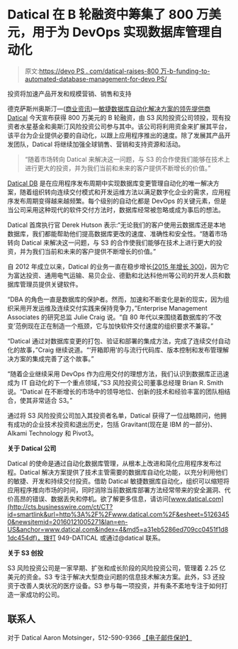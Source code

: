 # Datical 在 B 轮融资中筹集了 800 万美元，用于为 DevOps 实现数据库管理自动化

> 原文:[https://devo PS . com/datical-raises-800 万-b-funding-to-automated-database-management-for-devo PS/](https://devops.com/datical-raises-8-million-in-series-b-funding-to-automate-database-management-for-devops/)

投资将加速产品开发和规模营销、销售和支持

德克萨斯州奥斯汀—([商业资讯](http://www.businesswire.com/))—[敏捷数据库自动化解决方案的领先提供商 Datical](http://cts.businesswire.com/ct/CT?id=smartlink&url=http%3A%2F%2Fwww.datical.com%2F&esheet=51263450&newsitemid=20160121005271&lan=en-US&anchor=Datical&index=1&md5=4c08faa57f76f2a44276dbdc115e2301) 今天宣布获得 800 万美元的 B 轮融资，由 S3 风险投资公司领投，现有投资者水星基金和奥斯汀风险投资公司参与其中。该公司将利用资金来扩展其平台，该平台为企业提供必要的自动化，以跟上应用程序推出的速度。除了发展其产品开发团队，Datical 将继续加强全球销售、营销和支持资源和活动。

> “随着市场转向 Datical 来解决这一问题，与 S3 的合作使我们能够在技术上进行更大的投资，并为我们当前和未来的客户提供不断增长的价值。”

[Datical DB](http://cts.businesswire.com/ct/CT?id=smartlink&url=http%3A%2F%2Fwww.datical.com%2Fproduct%2F&esheet=51263450&newsitemid=20160121005271&lan=en-US&anchor=Datical+DB&index=2&md5=a55a0fa92a67fc534fb077c052642558) 是在应用程序发布周期中实现数据库变更管理自动化的唯一解决方案，随着组织转向连续交付模式和开发运维方法以满足数字化企业的需求，应用程序发布周期变得越来越频繁。每个级别的自动化都是 DevOps 的关键元素，但是当公司采用这种现代的软件交付方法时，数据库经常被忽略或成为事后的想法。

Datical 首席执行官 Derek Hutson 表示:“无论我们的客户使用云数据库还是本地数据库，我们都能帮助他们提高数据库更改的速度、准确性和安全性。“随着市场转向 Datical 来解决这一问题，与 S3 的合作使我们能够在技术上进行更大的投资，并为我们当前和未来的客户提供不断增长的价值。”

自 2012 年成立以来，Datical 的业务一直在稳步增长[(2015 年增长 300)](http://cts.businesswire.com/ct/CT?id=smartlink&url=http%3A%2F%2Fwww.datical.com%2Fnews%2Fdatical-experiences-300-percent-growth-expands-austin-headquarters%2F&esheet=51263450&newsitemid=20160121005271&lan=en-US&anchor=%28300%25+in+2015%29&index=3&md5=617aed8caba44345945315eec3900b90)，因为它为富达投资、通用电气运输、易贝企业、德勤和北达科他州等公司的开发人员和数据库管理员提供关键软件。

“DBA 的角色一直是数据库的保护者。然而，加速和不断变化是新的现实，因为组织采用开发运维及连续交付实践来保持竞争力，”Enterprise Management Associates 的研究总监 Julie Craig 说。“自 80 年代以来围绕着数据库的‘不改变’范例现在正在制造一个瓶颈，它与加快软件交付速度的组织要求不兼容。”

“Datical 通过对数据库变更的打包、验证和部署的集成方法，完成了连续交付自动化的故事，”Craig 继续说道。“‘开箱即用’的与流行代码库、版本控制和发布管理解决方案的集成完善了这个故事。”

“随着企业继续采用 DevOps 作为应用交付的理想方法，我们认识到数据库正迅速成为 IT 自动化的下一个重点领域，”S3 风险投资公司董事总经理 Brian R. Smith 说。“Datical 在不断增长的市场中的领导地位、创新的技术和经验丰富的团队相结合，使其非常适合 S3。”

通过将 S3 风险投资公司加入其投资者名单，Datical 获得了一位战略顾问，他拥有成功的企业技术投资和退出历史，包括 Gravitant(现在是 IBM 的一部分)、Alkami Technology 和 Pivot3。

**关于 Datical 公司**

Datical 的使命是通过自动化数据库管理，从根本上改进和简化应用程序发布过程。Datical 解决方案提供了技术主管需要的数据库自动化功能，以充分利用他们的敏捷、开发和持续交付投资。借助 Datical 敏捷数据库自动化，组织可以缩短将应用程序推向市场的时间，同时消除当前数据库部署方法经常带来的安全漏洞、代价高昂的错误、数据丢失和停机。欲了解更多信息，请访问[www.datical.com](http://cts.businesswire.com/ct/CT?id=smartlink&url=http%3A%2F%2Fwww.datical.com%2F&esheet=51263450&newsitemid=20160121005271&lan=en-US&anchor=www.datical.com&index=4&md5=a31eb5286ed709cc0451f1d81dc454df)，拨打 949-DATICAL 或通过@datical 联系。

**关于 S3 创投**

S3 风险投资公司是一家早期、扩张和成长阶段的风险投资公司，管理着 2.25 亿美元的资金。S3 专注于解决大型商业问题的信息技术解决方案。此外，S3 还投资于改善人类状况的医疗设备。S3 参与每一项投资，并有条不紊地专注于如何打造一家成功的公司。

## 联系人

对于 Datical
Aaron Motsinger，512-590-9366
[【电子邮件保护】](/cdn-cgi/l/email-protection#e889899a8786a89c808d8c818984878f84898ac68b8785)